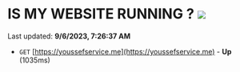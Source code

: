 # IS MY WEBSITE RUNNING ? [![](https://img.shields.io/static/v1?label=Sponsor&message=%E2%9D%A4&logo=GitHub&color=%23fe8e86)](https://github.com/sponsors/<username>)

Last updated: **9/6/2023, 7:26:37 AM**

- `GET` [https://youssefservice.me](https://youssefservice.me) - **Up** (1035ms)
